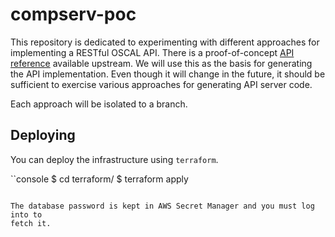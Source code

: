 # compserv-poc

This repository is dedicated to experimenting with different approaches for
implementing a RESTful OSCAL API. There is a proof-of-concept [API
reference](https://github.com/EasyDynamics/oscal-rest) available upstream. We
will use this as the basis for generating the API implementation. Even though
it will change in the future, it should be sufficient to exercise various
approaches for generating API server code.

Each approach will be isolated to a branch.

## Deploying

You can deploy the infrastructure using `terraform`.

``console
$ cd terraform/
$ terraform apply
```

The database password is kept in AWS Secret Manager and you must log into to
fetch it.
